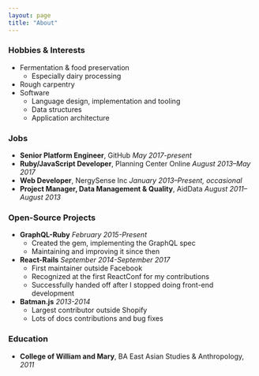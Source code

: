 ```yaml
---
layout: page
title: "About"
---
```


### Hobbies & Interests

- Fermentation & food preservation
  - Especially dairy processing
- Rough carpentry
- Software
  - Language design, implementation and tooling
  - Data structures
  - Application architecture

### Jobs

- __Senior Platform Engineer__, GitHub _May 2017-present_
- __Ruby/JavaScript Developer__, Planning Center Online _August 2013–May 2017_
- __Web Developer__, NergySense Inc _January 2013–Present, occasional_
- __Project Manager, Data Management & Quality__, AidData _August 2011–August 2013_

### Open-Source Projects

- __GraphQL-Ruby__ _February 2015-Present_
  - Created the gem, implementing the GraphQL spec
  - Maintaining and improving it since then
- __React-Rails__ _September 2014-September 2017_
  - First maintainer outside Facebook
  - Recognized at the first ReactConf for my contributions
  - Successfully handed off after I stopped doing front-end development
- __Batman.js__ _2013-2014_
  - Largest contributor outside Shopify
  - Lots of docs contributions and bug fixes

### Education

- __College of William and Mary__, BA East Asian Studies & Anthropology, _2011_
